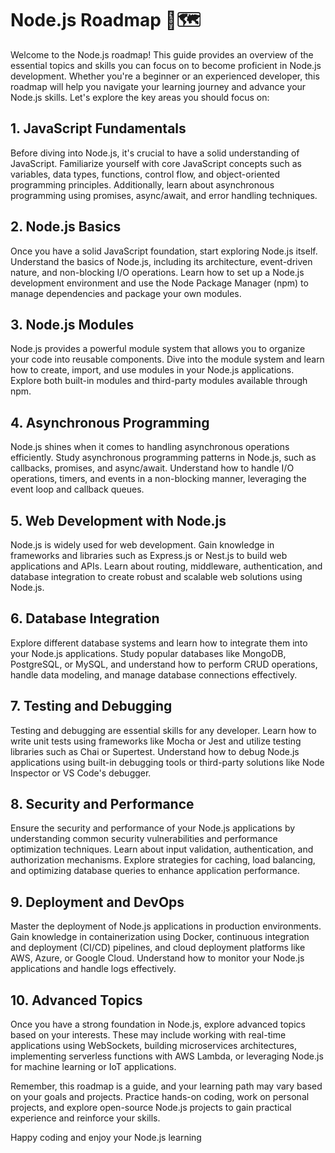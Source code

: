 # Node.js Roadmap 🚀🗺️

Welcome to the Node.js roadmap! This guide provides an overview of the essential topics and skills you can focus on to become proficient in Node.js development. Whether you're a beginner or an experienced developer, this roadmap will help you navigate your learning journey and advance your Node.js skills. Let's explore the key areas you should focus on:

## 1. JavaScript Fundamentals
Before diving into Node.js, it's crucial to have a solid understanding of JavaScript. Familiarize yourself with core JavaScript concepts such as variables, data types, functions, control flow, and object-oriented programming principles. Additionally, learn about asynchronous programming using promises, async/await, and error handling techniques.

## 2. Node.js Basics
Once you have a solid JavaScript foundation, start exploring Node.js itself. Understand the basics of Node.js, including its architecture, event-driven nature, and non-blocking I/O operations. Learn how to set up a Node.js development environment and use the Node Package Manager (npm) to manage dependencies and package your own modules.

## 3. Node.js Modules
Node.js provides a powerful module system that allows you to organize your code into reusable components. Dive into the module system and learn how to create, import, and use modules in your Node.js applications. Explore both built-in modules and third-party modules available through npm.

## 4. Asynchronous Programming
Node.js shines when it comes to handling asynchronous operations efficiently. Study asynchronous programming patterns in Node.js, such as callbacks, promises, and async/await. Understand how to handle I/O operations, timers, and events in a non-blocking manner, leveraging the event loop and callback queues.

## 5. Web Development with Node.js
Node.js is widely used for web development. Gain knowledge in frameworks and libraries such as Express.js or Nest.js to build web applications and APIs. Learn about routing, middleware, authentication, and database integration to create robust and scalable web solutions using Node.js.

## 6. Database Integration
Explore different database systems and learn how to integrate them into your Node.js applications. Study popular databases like MongoDB, PostgreSQL, or MySQL, and understand how to perform CRUD operations, handle data modeling, and manage database connections effectively.

## 7. Testing and Debugging
Testing and debugging are essential skills for any developer. Learn how to write unit tests using frameworks like Mocha or Jest and utilize testing libraries such as Chai or Supertest. Understand how to debug Node.js applications using built-in debugging tools or third-party solutions like Node Inspector or VS Code's debugger.

## 8. Security and Performance
Ensure the security and performance of your Node.js applications by understanding common security vulnerabilities and performance optimization techniques. Learn about input validation, authentication, and authorization mechanisms. Explore strategies for caching, load balancing, and optimizing database queries to enhance application performance.

## 9. Deployment and DevOps
Master the deployment of Node.js applications in production environments. Gain knowledge in containerization using Docker, continuous integration and deployment (CI/CD) pipelines, and cloud deployment platforms like AWS, Azure, or Google Cloud. Understand how to monitor your Node.js applications and handle logs effectively.

## 10. Advanced Topics
Once you have a strong foundation in Node.js, explore advanced topics based on your interests. These may include working with real-time applications using WebSockets, building microservices architectures, implementing serverless functions with AWS Lambda, or leveraging Node.js for machine learning or IoT applications.

Remember, this roadmap is a guide, and your learning path may vary based on your goals and projects. Practice hands-on coding, work on personal projects, and explore open-source Node.js projects to gain practical experience and reinforce your skills.

Happy coding and enjoy your Node.js learning

